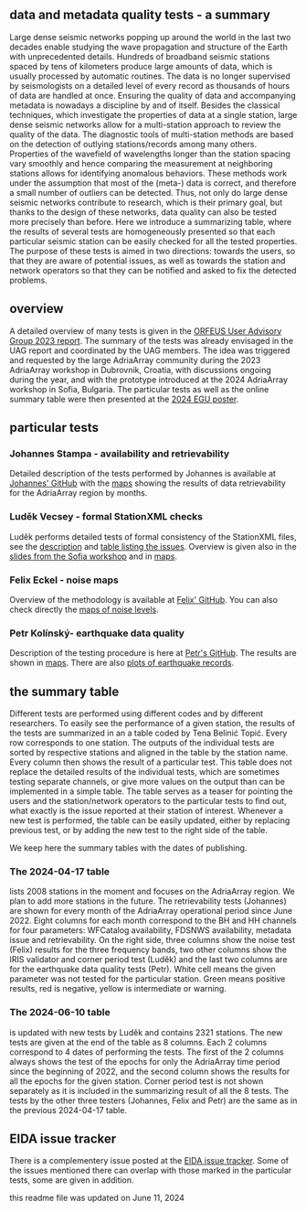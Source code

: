 ## data and metadata quality tests - a summary

Large dense seismic networks popping up around the world in the last two decades enable studying the wave propagation and structure of the Earth with unprecedented details. Hundreds of broadband seismic stations spaced by tens of kilometers produce large amounts of data, which is usually processed by automatic routines. The data is no longer supervised by seismologists on a detailed level of every record as thousands of hours of data are handled at once.
	Ensuring the quality of data and accompanying metadata is nowadays a discipline by and of itself. Besides the classical techniques, which investigate the properties of data at a single station, large dense seismic networks allow for a multi-station approach to review the quality of the data. The diagnostic tools of multi-station methods are based on the detection of outlying stations/records among many others. Properties of the wavefield of wavelengths longer than the station spacing vary smoothly and hence comparing the measurement at neighboring stations allows for identifying anomalous behaviors. These methods work under the assumption that most of the (meta-) data is correct, and therefore a small number of outliers can be detected. Thus, not only do large dense seismic networks contribute to research, which is their primary goal, but thanks to the design of these networks, data quality can also be tested more precisely than before. Here we introduce a summarizing table, where the results of several tests are homogeneously presented so that each particular seismic station can be easily checked for all the tested properties. The purpose of these tests is aimed in two directions: towards the users, so that they are aware of potential issues, as well as towards the station and network operators so that they can be notified and asked to fix the detected problems. 

## overview
A detailed overview of many tests is given in the [ORFEUS User Advisory Group 2023 report](https://polybox.ethz.ch/index.php/s/TWjfIgmLkYlNXBg?path=%2FUAGreport23). The summary of the tests was already envisaged in the UAG report and coordinated by the UAG members. The idea was triggered and requested by the large AdriaArray community during the 2023 AdriaArray workshop in Dubrovnik, Croatia, with discussions ongoing during the year, and with the prototype introduced at the 2024 AdriaArray workshop in Sofia, Bulgaria. The particular tests as well as the online summary table were then presented at the [2024 EGU poster](https://github.com/PetrColinSky/DataQuality/blob/master/summary/EGU24poster_Kolinsky.pdf).

## particular tests
### Johannes Stampa - availability and retrievability
Detailed description of the tests performed by Johannes is available at [Johannes' GitHub](https://github.com/doukutsu/eida-data-monitoring/)
with the [maps](https://github.com/doukutsu/eida-data-monitoring/tree/main/months) showing the results of data retrievability for the AdriaArray region by months.

### Luděk Vecsey - formal StationXML checks
Luděk performs detailed tests of formal consistency of the StationXML files, see the [description](https://github.com/PetrColinSky/DataQuality/tree/master/ludekvecsey) and [table listing the issues](https://github.com/PetrColinSky/DataQuality/blob/master/ludekvecsey/QC_AdA_metadata_issues.xlsx). Overview is given also in the [slides from the Sofia workshop](https://github.com/PetrColinSky/DataQuality/blob/master/ludekvecsey/Talk_Vecsey_MetadataQC.pdf) and in [maps](https://github.com/PetrColinSky/DataQuality/tree/master/ludekvecsey/PICS).

### Felix Eckel - noise maps
Overview of the methodology is available at [Felix' GitHub](https://github.com/felix-eckel/AdriaArrayQC). You can also check directly the [maps of noise levels](https://github.com/felix-eckel/AdriaArrayQC/tree/main/noise_maps).

### Petr Kolínský- earthquake data quality
Description of the testing procedure is here at [Petr's GitHub](https://github.com/PetrColinSky/DataQuality/tree/master/petrkolinsky). The results are shown in [maps](https://github.com/PetrColinSky/DataQuality/tree/master/petrkolinsky/maps). There are also [plots of earthquake records](https://github.com/PetrColinSky/DataQuality/tree/master/petrkolinsky/plots).

## the summary table
Different tests are performed using different codes and by different researchers. To easily see the performance of a given station, the results of the tests are summarized in an a table coded by Tena Belinić Topić. Every row corresponds to one station. The outputs of the individual tests are sorted by respective stations and aligned in the table by the station name. Every column then shows the result of a particular test. This table does not replace the detailed results of the individual tests, which are sometimes testing separate channels, or give more values on the output than can be implemented in a simple table. The table serves as a teaser for pointing the users and the station/network operators to the particular tests to find out, what exactly is the issue reported at their station of interest. Whenever a new test is performed, the table can be easily updated, either by replacing previous test, or by adding the new test to the right side of the table.

We keep here the summary tables with the dates of publishing.

### The 2024-04-17 table
lists 2008 stations in the moment and focuses on the AdriaArray region. We plan to add more stations in the future. The retrievability tests (Johannes) are shown for every month of the AdriaArray operational period since June 2022. Eight columns for each month correspond to the BH and HH channels for four parameters: WFCatalog availability, FDSNWS availability, metadata issue and retrievability. On the right side, three columns show the noise test (Felix) results for the three frequency bands, two other columns show the IRIS validator and corner period test (Luděk) and the last two columns are for the earthquake data quality tests (Petr). White cell means the given parameter was not tested for the particular station. Green means positive results, red is negative, yellow is intermediate or warning.

### The 2024-06-10 table
is updated with new tests by Luděk and contains 2321 stations. The new tests are given at the end of the table as 8 columns. Each 2 columns correspond to 4 dates of performing the tests. The first of the 2 columns always shows the test of the epochs for only the AdriaArray time period since the beginning of 2022, and the second column shows the results for all the epochs for the given station. Corner period test is not shown separately as it is included in the summarizing result of all the 8 tests. The tests by the other three testers (Johannes, Felix and Petr) are the same as in the previous 2024-04-17 table.

## EIDA issue tracker
There is a complementery issue posted at the [EIDA issue tracker](https://github.com/EIDA/userfeedback/issues/166). Some of the issues mentioned there can overlap with those marked in the particular tests, some are given in addition.

this readme file was updated on June 11, 2024
